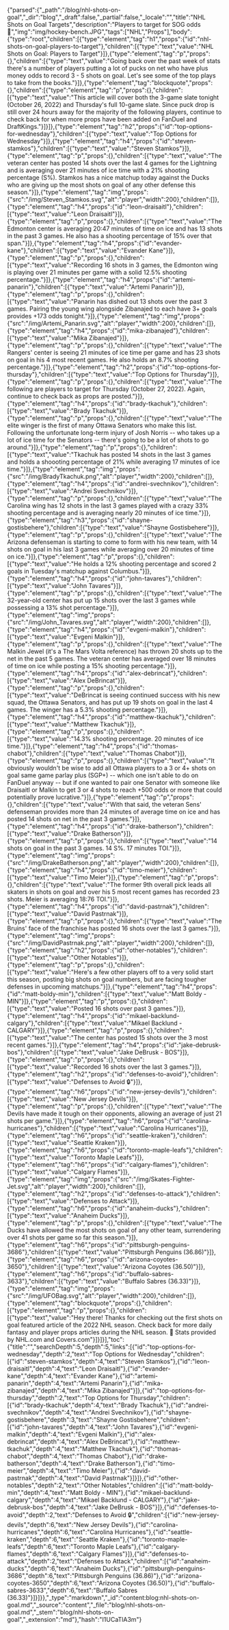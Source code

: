 {"parsed":{"_path":"/blog/nhl-shots-on-goal","_dir":"blog","_draft":false,"_partial":false,"_locale":"","title":"NHL Shots on Goal Targets","description":"Players to target for SOG odds 🥅","img":"img/hockey-bench.JPG","tags":["NHL","Props"],"body":{"type":"root","children":[{"type":"element","tag":"h1","props":{"id":"nhl-shots-on-goal-players-to-target"},"children":[{"type":"text","value":"NHL Shots on Goal: Players to Target"}]},{"type":"element","tag":"p","props":{},"children":[{"type":"text","value":"Going back over the past week of stats there's a number of players putting a lot of pucks on net who have plus money odds to record 3 - 5 shots on goal. Let's see some of the top plays to take from the books."}]},{"type":"element","tag":"blockquote","props":{},"children":[{"type":"element","tag":"p","props":{},"children":[{"type":"text","value":"This article will cover both the 3-game slate tonight (October 26, 2022) and Thursday's full 10-game slate. Since puck drop is still over 24 hours away for the majority of the following players, continue to check back for when more props have been added on FanDuel and DraftKings."}]}]},{"type":"element","tag":"h2","props":{"id":"top-options-for-wednesday"},"children":[{"type":"text","value":"Top Options for Wednesday"}]},{"type":"element","tag":"h4","props":{"id":"steven-stamkos"},"children":[{"type":"text","value":"Steven Stamkos"}]},{"type":"element","tag":"p","props":{},"children":[{"type":"text","value":"The veteran center has posted 14 shots over the last 4 games for the Lightning and is averaging over 21 minutes of ice time with a 21% shooting percentage (S%). Stamkos has a nice matchup today against the Ducks who are giving up the most shots on goal of any other defense this season."}]},{"type":"element","tag":"img","props":{"src":"/img/Steven_Stamkos.svg","alt":"player","width":200},"children":[]},{"type":"element","tag":"h4","props":{"id":"leon-draisaitl"},"children":[{"type":"text","value":"Leon Draisaitl"}]},{"type":"element","tag":"p","props":{},"children":[{"type":"text","value":"The Edmonton center is averaging 20:47 minutes of time on ice and has 13 shots in the past 3 games. He also has a shooting percentage of 15% over that span."}]},{"type":"element","tag":"h4","props":{"id":"evander-kane"},"children":[{"type":"text","value":"Evander Kane"}]},{"type":"element","tag":"p","props":{},"children":[{"type":"text","value":"Recording 16 shots in 3 games, the Edmonton wing is playing over 21 minutes per game with a solid 12.5% shooting percentage."}]},{"type":"element","tag":"h4","props":{"id":"artemi-panarin"},"children":[{"type":"text","value":"Artemi Panarin"}]},{"type":"element","tag":"p","props":{},"children":[{"type":"text","value":"Panarin has dished out 13 shots over the past 3 games. Pairing the young wing alongside Zibanajed to each have 3+ goals provides +173 odds tonight."}]},{"type":"element","tag":"img","props":{"src":"/img/Artemi_Panarin.svg","alt":"player","width":200},"children":[]},{"type":"element","tag":"h4","props":{"id":"mika-zibanajed"},"children":[{"type":"text","value":"Mika Zibanajed"}]},{"type":"element","tag":"p","props":{},"children":[{"type":"text","value":"The Rangers' center is seeing 21 minutes of ice time per game and has 23 shots on goal in his 4 most recent games. He also holds an 8.7% shooting percentage."}]},{"type":"element","tag":"h2","props":{"id":"top-options-for-thursday"},"children":[{"type":"text","value":"Top Options for Thursday"}]},{"type":"element","tag":"p","props":{},"children":[{"type":"text","value":"The following are players to target for Thursday (October 27, 2022). Again, continue to check back as props are posted."}]},{"type":"element","tag":"h4","props":{"id":"brady-tkachuk"},"children":[{"type":"text","value":"Brady Tkachuk"}]},{"type":"element","tag":"p","props":{},"children":[{"type":"text","value":"The elite winger is the first of many Ottawa Senators who make this list. Following the unfortunate long-term injury of Josh Norris -- who takes up a lot of ice time for the Senators -- there's going to be a lot of shots to go around."}]},{"type":"element","tag":"p","props":{},"children":[{"type":"text","value":"Tkachuk has posted 14 shots in the last 3 games and holds a shoooting percentage of 21% while averaging 17 minutes of ice time."}]},{"type":"element","tag":"img","props":{"src":"/img/BradyTkachuk.png","alt":"player","width":200},"children":[]},{"type":"element","tag":"h4","props":{"id":"andrei-svechnikov"},"children":[{"type":"text","value":"Andrei Svechnikov"}]},{"type":"element","tag":"p","props":{},"children":[{"type":"text","value":"The Carolina wing has 12 shots in the last 3 games played with a crazy 33% shooting percentage and is averaging nearly 20 minutes of ice time."}]},{"type":"element","tag":"h3","props":{"id":"shayne-gostisbehere"},"children":[{"type":"text","value":"Shayne Gostisbehere"}]},{"type":"element","tag":"p","props":{},"children":[{"type":"text","value":"The Arizona defenseman is starting to come to form with his new team, with 14 shots on goal in his last 3 games while averaging over 20 minutes of time on ice."}]},{"type":"element","tag":"p","props":{},"children":[{"type":"text","value":"He holds a 12% shooting percentage and scored 2 goals in Tuesday's matchup against Columbus."}]},{"type":"element","tag":"h4","props":{"id":"john-tavares"},"children":[{"type":"text","value":"John Tavares"}]},{"type":"element","tag":"p","props":{},"children":[{"type":"text","value":"The 32-year-old center has put up 15 shots over the last 3 games while possessing a 13% shot percentage."}]},{"type":"element","tag":"img","props":{"src":"/img/John_Tavares.svg","alt":"player","width":200},"children":[]},{"type":"element","tag":"h4","props":{"id":"evgeni-malkin"},"children":[{"type":"text","value":"Evgeni Malkin"}]},{"type":"element","tag":"p","props":{},"children":[{"type":"text","value":"The Malkin Jewel (it's a The Mars Volta reference) has thrown 20 shots up to the net in the past 5 games. The veteran center has averaged over 18 minutes of time on ice while posting a 15% shooting percentage."}]},{"type":"element","tag":"h4","props":{"id":"alex-debrincat"},"children":[{"type":"text","value":"Alex DeBrincat"}]},{"type":"element","tag":"p","props":{},"children":[{"type":"text","value":"DeBrincat is seeing continued success with his new squad, the Ottawa Senators, and has put up 19 shots on goal in the last 4 games. The winger has a 5.3% shooting percentage."}]},{"type":"element","tag":"h4","props":{"id":"matthew-tkachuk"},"children":[{"type":"text","value":"Matthew Tkachuk"}]},{"type":"element","tag":"p","props":{},"children":[{"type":"text","value":"14.3% shooting percentage. 20 minutes of ice time."}]},{"type":"element","tag":"h4","props":{"id":"thomas-chabot"},"children":[{"type":"text","value":"Thomas Chabot"}]},{"type":"element","tag":"p","props":{},"children":[{"type":"text","value":"It obviously wouldn't be wise to add all Ottawa players to a 3 or 4+ shots on goal same game parlay plus (SGP+) -- which one isn't able to do on FanDuel anyway -- but if one wanted to pair one Senator with someone like Draisaitl or Malkin to get 3 or 4 shots to reach +500 odds or more that could potentially prove lucrative."}]},{"type":"element","tag":"p","props":{},"children":[{"type":"text","value":"With that said, the veteran Sens' defenseman provides more than 24 minutes of average time on ice and has posted 14 shots on net in the past 3 games."}]},{"type":"element","tag":"h4","props":{"id":"drake-batherson"},"children":[{"type":"text","value":"Drake Batherson"}]},{"type":"element","tag":"p","props":{},"children":[{"type":"text","value":"14 shots on goal in the past 3 games. 14 S%. 17 minutes TOI."}]},{"type":"element","tag":"img","props":{"src":"/img/DrakeBatherson.png","alt":"player","width":200},"children":[]},{"type":"element","tag":"h4","props":{"id":"timo-meier"},"children":[{"type":"text","value":"Timo Meier"}]},{"type":"element","tag":"p","props":{},"children":[{"type":"text","value":"The former 9th overall pick leads all skaters in shots on goal and over his 5 most recent games has recorded 23 shots. Meier is averaging 18:76 TOI."}]},{"type":"element","tag":"h4","props":{"id":"david-pastrnak"},"children":[{"type":"text","value":"David Pastrnak"}]},{"type":"element","tag":"p","props":{},"children":[{"type":"text","value":"The Bruins' face of the franchise has posted 16 shots over the last 3 games."}]},{"type":"element","tag":"img","props":{"src":"/img/DavidPastrnak.png","alt":"player","width":200},"children":[]},{"type":"element","tag":"h2","props":{"id":"other-notables"},"children":[{"type":"text","value":"Other Notables"}]},{"type":"element","tag":"p","props":{},"children":[{"type":"text","value":"Here's a few other players off to a very solid start this season, posting big shots on goal numbers, but are facing tougher defenses in upcoming matchups."}]},{"type":"element","tag":"h4","props":{"id":"matt-boldy-min"},"children":[{"type":"text","value":"Matt Boldy - MIN"}]},{"type":"element","tag":"p","props":{},"children":[{"type":"text","value":"Posted 16 shots over past 3 games."}]},{"type":"element","tag":"h4","props":{"id":"mikael-backlund-calgary"},"children":[{"type":"text","value":"Mikael Backlund - CALGARY"}]},{"type":"element","tag":"p","props":{},"children":[{"type":"text","value":"The center has posted 15 shots over the 3 most recent games."}]},{"type":"element","tag":"h4","props":{"id":"jake-debrusk-bos"},"children":[{"type":"text","value":"Jake DeBrusk - BOS"}]},{"type":"element","tag":"p","props":{},"children":[{"type":"text","value":"Recorded 16 shots over the last 3 games."}]},{"type":"element","tag":"h2","props":{"id":"defenses-to-avoid"},"children":[{"type":"text","value":"Defenses to Avoid 🔒"}]},{"type":"element","tag":"h6","props":{"id":"new-jersey-devils"},"children":[{"type":"text","value":"New Jersey Devils"}]},{"type":"element","tag":"p","props":{},"children":[{"type":"text","value":"The Devils have made it tough on their opponents, allowing an average of just 21 shots per game."}]},{"type":"element","tag":"h6","props":{"id":"carolina-hurricanes"},"children":[{"type":"text","value":"Carolina Hurricanes"}]},{"type":"element","tag":"h6","props":{"id":"seattle-kraken"},"children":[{"type":"text","value":"Seattle Kraken"}]},{"type":"element","tag":"h6","props":{"id":"toronto-maple-leafs"},"children":[{"type":"text","value":"Toronto Maple Leafs"}]},{"type":"element","tag":"h6","props":{"id":"calgary-flames"},"children":[{"type":"text","value":"Calgary Flames"}]},{"type":"element","tag":"img","props":{"src":"/img/Skates-Fighter-Jet.svg","alt":"player","width":200},"children":[]},{"type":"element","tag":"h2","props":{"id":"defenses-to-attack"},"children":[{"type":"text","value":"Defenses to Attack"}]},{"type":"element","tag":"h6","props":{"id":"anaheim-ducks"},"children":[{"type":"text","value":"Anaheim Ducks"}]},{"type":"element","tag":"p","props":{},"children":[{"type":"text","value":"The Ducks have allowed the most shots on goal of any other team, surrendering over 41 shots per game so far this season."}]},{"type":"element","tag":"h6","props":{"id":"pittsburgh-penguins-3686"},"children":[{"type":"text","value":"Pittsburgh Penguins (36.86)"}]},{"type":"element","tag":"h6","props":{"id":"arizona-coyotes-3650"},"children":[{"type":"text","value":"Arizona Coyotes (36.50)"}]},{"type":"element","tag":"h6","props":{"id":"buffalo-sabres-3633"},"children":[{"type":"text","value":"Buffalo Sabres (36.33)"}]},{"type":"element","tag":"img","props":{"src":"/img/UFOBag.svg","alt":"player","width":200},"children":[]},{"type":"element","tag":"blockquote","props":{},"children":[{"type":"element","tag":"p","props":{},"children":[{"type":"text","value":"Hey there! Thanks for checking out the first shots on goal featured article of the 2022 NHL season. Check back for more daily fantasy and player props articles during the NHL season. 🦵 Stats provided by NHL.com and Covers.com"}]}]}],"toc":{"title":"","searchDepth":5,"depth":5,"links":[{"id":"top-options-for-wednesday","depth":2,"text":"Top Options for Wednesday","children":[{"id":"steven-stamkos","depth":4,"text":"Steven Stamkos"},{"id":"leon-draisaitl","depth":4,"text":"Leon Draisaitl"},{"id":"evander-kane","depth":4,"text":"Evander Kane"},{"id":"artemi-panarin","depth":4,"text":"Artemi Panarin"},{"id":"mika-zibanajed","depth":4,"text":"Mika Zibanajed"}]},{"id":"top-options-for-thursday","depth":2,"text":"Top Options for Thursday","children":[{"id":"brady-tkachuk","depth":4,"text":"Brady Tkachuk"},{"id":"andrei-svechnikov","depth":4,"text":"Andrei Svechnikov"},{"id":"shayne-gostisbehere","depth":3,"text":"Shayne Gostisbehere","children":[{"id":"john-tavares","depth":4,"text":"John Tavares"},{"id":"evgeni-malkin","depth":4,"text":"Evgeni Malkin"},{"id":"alex-debrincat","depth":4,"text":"Alex DeBrincat"},{"id":"matthew-tkachuk","depth":4,"text":"Matthew Tkachuk"},{"id":"thomas-chabot","depth":4,"text":"Thomas Chabot"},{"id":"drake-batherson","depth":4,"text":"Drake Batherson"},{"id":"timo-meier","depth":4,"text":"Timo Meier"},{"id":"david-pastrnak","depth":4,"text":"David Pastrnak"}]}]},{"id":"other-notables","depth":2,"text":"Other Notables","children":[{"id":"matt-boldy-min","depth":4,"text":"Matt Boldy - MIN"},{"id":"mikael-backlund-calgary","depth":4,"text":"Mikael Backlund - CALGARY"},{"id":"jake-debrusk-bos","depth":4,"text":"Jake DeBrusk - BOS"}]},{"id":"defenses-to-avoid","depth":2,"text":"Defenses to Avoid 🔒","children":[{"id":"new-jersey-devils","depth":6,"text":"New Jersey Devils"},{"id":"carolina-hurricanes","depth":6,"text":"Carolina Hurricanes"},{"id":"seattle-kraken","depth":6,"text":"Seattle Kraken"},{"id":"toronto-maple-leafs","depth":6,"text":"Toronto Maple Leafs"},{"id":"calgary-flames","depth":6,"text":"Calgary Flames"}]},{"id":"defenses-to-attack","depth":2,"text":"Defenses to Attack","children":[{"id":"anaheim-ducks","depth":6,"text":"Anaheim Ducks"},{"id":"pittsburgh-penguins-3686","depth":6,"text":"Pittsburgh Penguins (36.86)"},{"id":"arizona-coyotes-3650","depth":6,"text":"Arizona Coyotes (36.50)"},{"id":"buffalo-sabres-3633","depth":6,"text":"Buffalo Sabres (36.33)"}]}]}},"_type":"markdown","_id":"content:blog:nhl-shots-on-goal.md","_source":"content","_file":"blog/nhl-shots-on-goal.md","_stem":"blog/nhl-shots-on-goal","_extension":"md"},"hash":"I1UCaTlA3m"}